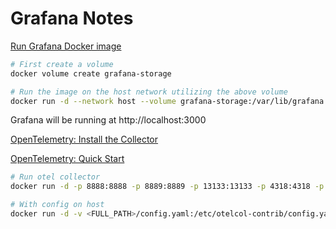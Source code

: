 # Grafana Notes

[Run Grafana Docker image](https://grafana.com/docs/grafana/latest/setup-grafana/installation/docker/)

```bash
# First create a volume
docker volume create grafana-storage

# Run the image on the host network utilizing the above volume
docker run -d --network host --volume grafana-storage:/var/lib/grafana --name grafana grafana/grafana-enterprise:11.0.0
```

Grafana will be running at http://localhost:3000

[OpenTelemetry: Install the Collector](https://opentelemetry.io/docs/collector/installation/)

[OpenTelemetry: Quick Start](https://opentelemetry.io/docs/collector/quick-start/)

```bash
# Run otel collector
docker run -d -p 8888:8888 -p 8889:8889 -p 13133:13133 -p 4318:4318 -p 55679:55679 otel/opentelemetry-collector:0.103.0
```

```bash
# With config on host
docker run -d -v <FULL_PATH>/config.yaml:/etc/otelcol-contrib/config.yaml --network host otel/opentelemetry-collector-contrib:0.103.0
``` 